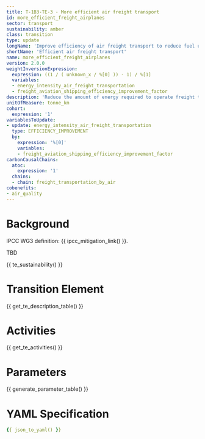 ```yaml
---
title: T-1B3-TE-3 - More efficient air freight transport
id: more_efficient_freight_airplanes
sector: transport
sustainability: amber
class: transition
type: update
longName: 'Improve efficiency of air freight transport to reduce fuel use.'
shortName: 'Efficient air freight transport'
name: more_efficient_freight_airplanes                
version: 2.0.0
weightInversionExpression:
  expression: ((1 / ( unknown_x / %[0] )) - 1) / %[1]
  variables:
  - energy_intensity_air_freight_transportation
  - freight_aviation_shipping_efficiency_improvement_factor
description: 'Reduce the amount of energy required to operate freight transportation by air through more efficient freight airplanes'
unitOfMeasure: tonne_km
cohort:
  expression: '1'
variablesToUpdate:
- update: energy_intensity_air_freight_transportation
  type: EFFICIENCY_IMPROVEMENT
  by:
    expression: '%[0]'
    variables:
    - freight_aviation_shipping_efficiency_improvement_factor
carbonCausalChains:
  atoc:
    expression: '1'
  chains:
  - chain: freight_transportation_by_air
cobenefits:
- air_quality
---
```


# Background

IPCC WG3 definition: {{ ipcc_mitigation_link() }}.

TBD




{{ te_sustainability() }}

# Transition Element

{{ get_te_description_table() }}


# Activities

{{ get_te_activities() }}


# Parameters

{{ generate_parameter_table() }}


# YAML Specification

```yaml
{{ json_to_yaml() }}
```
